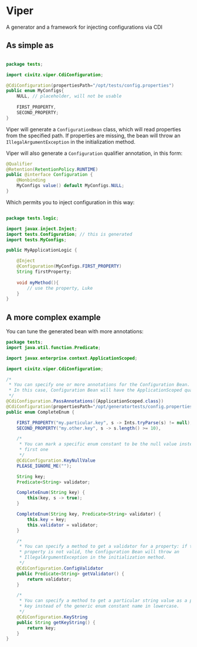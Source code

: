 # Viper

A generator and a framework for injecting configurations via CDI

## As simple as

```java

package tests;

import civitz.viper.CdiConfiguration;

@CdiConfiguration(propertiesPath="/opt/tests/config.properties")
public enum MyConfigs{
	NULL, // placeholder, will not be usable
	
	FIRST_PROPERTY,
	SECOND_PROPERTY;
}
```

Viper will generate a `ConfigurationBean` class, which will read properties from the specified path. If properties are missing, the bean will throw an `IllegalArgumentException` in the initialization method.

Viper will also generate a `Configuration` qualifier annotation, in this form:
```java
@Qualifier
@Retention(RetentionPolicy.RUNTIME)
public @interface Configuration {
	@Nonbinding
	MyConfigs value() default MyConfigs.NULL;
}

```
Which permits you to inject configuration in this way:

```java

package tests.logic;

import javax.inject.Inject;
import tests.Configuration; // this is generated
import tests.MyConfigs;

public MyApplicationLogic {

	@Inject 
	@Configuration(MyConfigs.FIRST_PROPERTY)	
	String firstProperty;
	
	void myMethod(){
		// use the property, Luke
	}
}
```

## A more complex example

You can tune the generated bean with more annotations:

```java
package tests;
import java.util.function.Predicate;

import javax.enterprise.context.ApplicationScoped;

import civitz.viper.CdiConfiguration;

/*
 * You can specify one or more annotations for the Configuration Bean.
 * In this case, Configuration Bean will have the ApplicationScoped qualifier
 */
@CdiConfiguration.PassAnnotations({ApplicationScoped.class})
@CdiConfiguration(propertiesPath="/opt/generatortests/config.properties")
public enum CompleteEnum {

	FIRST_PROPERTY("my.particular.key", s -> Ints.tryParse(s) != null),
	SECOND_PROPERTY("my.other.key", s -> s.length() >= 10),

	/*
	 * You can mark a specific enum constant to be the null value instead of the
	 * first one
	 */
	@CdiConfiguration.KeyNullValue
	PLEASE_IGNORE_ME("");

	String key;
	Predicate<String> validator;

	CompleteEnum(String key) {
		this(key, s -> true);
	}

	CompleteEnum(String key, Predicate<String> validator) {
		this.key = key;
		this.validator = validator;
	}

	/*
	 * You can specify a method to get a validator for a property: if the
	 * property is not valid, the Configuration Bean will throw an
	 * IllegalArgumentException in the initialization method.
	 */
	@CdiConfiguration.ConfigValidator
	public Predicate<String> getValidator() {
		return validator;
	}

	/*
	 * You can specify a method to get a particular string value as a property
	 * key instead of the generic enum constant name in lowercase.
	 */
	@CdiConfiguration.KeyString
	public String getKeyString() {
		return key;
	}
}

```